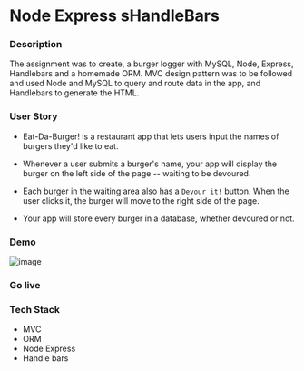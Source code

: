 # Node Express sHandleBars

### Description

The assignment was to create, a burger logger with MySQL, Node, Express, Handlebars and a homemade ORM.  MVC design pattern was to be followed and used Node and MySQL to query and route data in the app, and Handlebars to generate the HTML.


### User Story

* Eat-Da-Burger! is a restaurant app that lets users input the names of burgers they'd like to eat.

* Whenever a user submits a burger's name, your app will display the burger on the left side of the page -- waiting to be devoured.

* Each burger in the waiting area also has a `Devour it!` button. When the user clicks it, the burger will move to the right side of the page.

* Your app will store every burger in a database, whether devoured or not.

### Demo

![image](https://user-images.githubusercontent.com/66760710/94205511-6ebfd480-fe91-11ea-9e5f-cbfeb8ec8a45.png)

### Go live

### Tech Stack

* MVC
* ORM
* Node Express
* Handle bars
